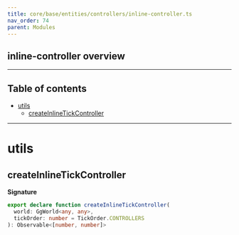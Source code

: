 ```yaml
---
title: core/base/entities/controllers/inline-controller.ts
nav_order: 74
parent: Modules
---
```


## inline-controller overview

---

<h2 class="text-delta">Table of contents</h2>

- [utils](#utils)
  - [createInlineTickController](#createinlinetickcontroller)

---

# utils

## createInlineTickController

**Signature**

```ts
export declare function createInlineTickController(
  world: GgWorld<any, any>,
  tickOrder: number = TickOrder.CONTROLLERS
): Observable<[number, number]>
```
